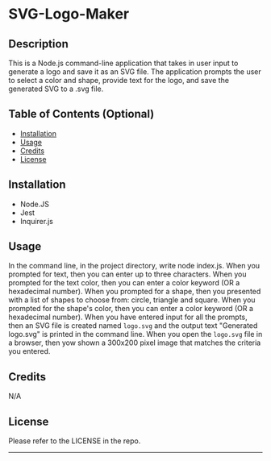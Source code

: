 # SVG-Logo-Maker

## Description

This is a Node.js command-line application that takes in user input to generate a logo and save it as an SVG file. The application prompts the user to select a color and shape, provide text for the logo, and save the generated SVG to a .svg file.

## Table of Contents (Optional)

- [Installation](#installation)
- [Usage](#usage)
- [Credits](#credits)
- [License](#license)

## Installation
- Node.JS 
- Jest 
- Inquirer.js 

## Usage
In the command line, in the project directory, write node index.js. 
When you prompted for text, then you can enter up to three characters.
When you prompted for the text color, then you can enter a color keyword (OR a hexadecimal number).
When you prompted for a shape, then you presented with a list of shapes to choose from: circle, triangle and square.
When you prompted for the shape's color, then you can enter a color keyword (OR a hexadecimal number).
When you have entered input for all the prompts, then an SVG file is created named `logo.svg` and the output text "Generated logo.svg" is printed in the command line.
When you open the `logo.svg` file in a browser, then yow shown a 300x200 pixel image that matches the criteria you entered.

## Credits

N/A

## License

Please refer to the LICENSE in the repo.

---